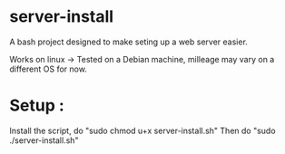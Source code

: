 # server-install
A bash project designed to make seting up a web server easier.

Works on linux -> Tested on a Debian machine, milleage may vary on a different OS for now.

# Setup :
Install the script, do "sudo chmod u+x server-install.sh"
Then do "sudo ./server-install.sh"
